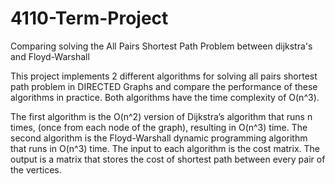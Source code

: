 # 4110-Term-Project
Comparing solving the All Pairs Shortest Path Problem between dijkstra's and Floyd-Warshall

This project implements 2 different algorithms for solving
all pairs shortest path problem in DIRECTED Graphs and compare the performance of these
algorithms in practice. Both algorithms have the time complexity of O(n^3). 

The first algorithm is the O(n^2) version of Dijkstra’s algorithm that runs n
times, (once from each node of the graph), resulting in O(n^3) time. The second algorithm is
the Floyd-Warshall dynamic programming algorithm that runs in O(n^3) time. The input to
each algorithm is the cost matrix. The output is a matrix that stores the cost of shortest path
between every pair of the vertices.

